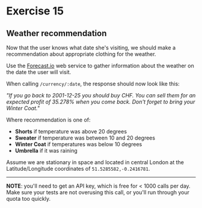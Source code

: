 # Exercise 15

## Weather recommendation

Now that the user knows what date she's visiting, we should make a recommendation about appropriate clothing for the weather.

Use the [Forecast.io](https://developer.forecast.io/docs/v2#forecast_call) web service to gather information about the weather on the date the user will visit.

When calling `/currency/:date`, the response should now look like this:

_"If you go back to 2001-12-25 you should buy CHF.  You can sell them for an expected profit of 35.278% when you come back.  Don't forget to bring your Winter Coat."_

Where recommendation is one of:

- **Shorts** if temperature was above 20 degrees
- **Sweater** if temperature was between 10 and 20 degrees
- **Winter Coat** if temperatures was below 10 degrees
- **Umbrella** if it was raining

Assume we are stationary in space and located in central London at the Latitude/Longitude coordinates of `51.5285582,-0.2416781`.

-----------

**NOTE**: you'll need to get an API key, which is free for < 1000 calls per day. Make sure your tests are not overusing this call, or you'll run through your quota too quickly.